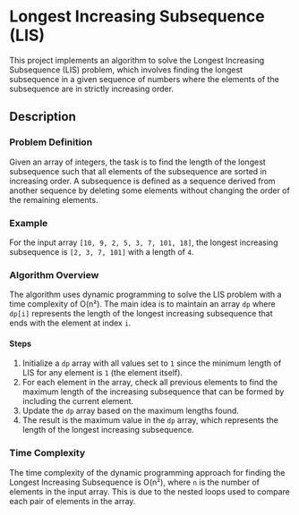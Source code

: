 
# Longest Increasing Subsequence (LIS)

This project implements an algorithm to solve the Longest Increasing Subsequence (LIS) problem, which involves finding the longest subsequence in a given sequence of numbers where the elements of the subsequence are in strictly increasing order.

## Description

### Problem Definition
Given an array of integers, the task is to find the length of the longest subsequence such that all elements of the subsequence are sorted in increasing order. A subsequence is defined as a sequence derived from another sequence by deleting some elements without changing the order of the remaining elements.

### Example
For the input array `[10, 9, 2, 5, 3, 7, 101, 18]`, the longest increasing subsequence is `[2, 3, 7, 101]` with a length of `4`.

### Algorithm Overview
The algorithm uses dynamic programming to solve the LIS problem with a time complexity of O(n²). The main idea is to maintain an array `dp` where `dp[i]` represents the length of the longest increasing subsequence that ends with the element at index `i`. 

#### Steps
1. Initialize a `dp` array with all values set to `1` since the minimum length of LIS for any element is `1` (the element itself).
2. For each element in the array, check all previous elements to find the maximum length of the increasing subsequence that can be formed by including the current element.
3. Update the `dp` array based on the maximum lengths found.
4. The result is the maximum value in the `dp` array, which represents the length of the longest increasing subsequence.

### Time Complexity
The time complexity of the dynamic programming approach for finding the Longest Increasing Subsequence is O(n²), where `n` is the number of elements in the input array. This is due to the nested loops used to compare each pair of elements in the array.





